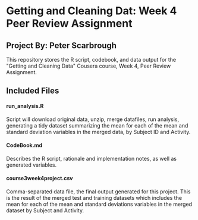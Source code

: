 # Getting and Cleaning Dat: Week 4 Peer Review Assignment
## Project By: Peter Scarbrough

This repository stores the R script, codebook, and data output for the "Getting and Cleaning Data" Cousera course, Week 4, Peer Review Assignment.



## Included Files

#### run_analysis.R
Script will download original data, unzip, merge datafiles, run analysis, generating a tidy dataset summarizing the mean for each of the mean and standard deviation variables in the merged data, by Subject ID and Activity.

#### CodeBook.md
Describes the R script, rationale and implementation notes, as well as generated variables.

#### course3week4project.csv
Comma-separated data file, the final output generated for this project. This is the result of the merged test and training datasets which includes the mean for each of the mean and standard deviations variables in the merged dataset by Subject and Activity.
